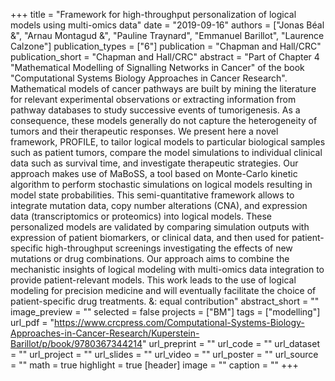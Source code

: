 +++
title = "Framework for high-throughput personalization of logical models using multi-omics data"
date = "2019-09-16"
authors = ["Jonas Béal &", "Arnau Montagud &", "Pauline Traynard", "Emmanuel Barillot", "Laurence Calzone"]
publication_types = ["6"]
publication = "Chapman and Hall/CRC"
publication_short = "Chapman and Hall/CRC"
abstract = "Part of Chapter 4 "Mathematical Modelling of Signalling Networks in Cancer" of the book "Computational Systems Biology Approaches in Cancer Research". Mathematical models of cancer pathways are built by mining the literature for relevant experimental observations or extracting information from pathway databases to study successive events of tumorigenesis. As a consequence, these models generally do not capture the heterogeneity of tumors and their therapeutic responses. We present here a novel framework, PROFILE, to tailor logical models to particular biological samples such as patient tumors, compare the model simulations to individual clinical data such as survival time, and investigate therapeutic strategies. Our approach makes use of MaBoSS, a tool based on Monte-Carlo kinetic algorithm to perform stochastic simulations on logical models resulting in model state probabilities. This semi-quantitative framework allows to integrate mutation data, copy number alterations (CNA), and expression data (transcriptomics or proteomics) into logical models. These personalized models are validated by comparing simulation outputs with expression of patient biomarkers, or clinical data, and then used for patient-specific high-throughput screenings investigating the effects of new mutations or drug combinations. Our approach aims to combine the mechanistic insights of logical modeling with multi-omics data integration to provide patient-relevant models. This work leads to the use of logical modeling for precision medicine and will eventually facilitate the choice of patient-specific drug treatments. &: equal contribution"
abstract_short = ""
image_preview = ""
selected = false
projects = ["BM"]
tags = ["modelling"]
url_pdf = "https://www.crcpress.com/Computational-Systems-Biology-Approaches-in-Cancer-Research/Kuperstein-Barillot/p/book/9780367344214"
url_preprint = ""
url_code = ""
url_dataset = ""
url_project = ""
url_slides = ""
url_video = ""
url_poster = ""
url_source = ""
math = true
highlight = true
[header]
image = ""
caption = ""
+++
